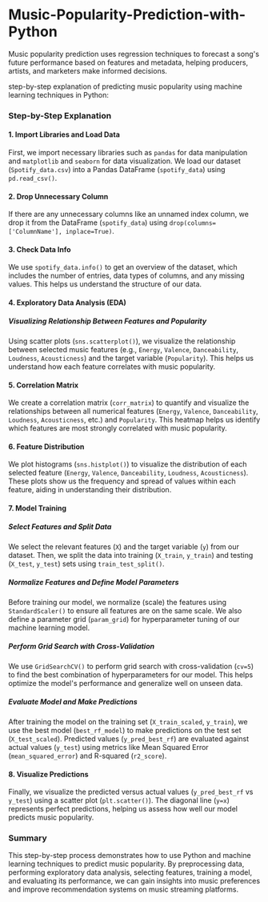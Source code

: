 # Music-Popularity-Prediction-with-Python
Music popularity prediction uses regression techniques to forecast a song's future performance based on features and metadata, helping producers, artists, and marketers make informed decisions.



step-by-step explanation of predicting music popularity using machine learning techniques in Python:

### Step-by-Step Explanation

#### 1. Import Libraries and Load Data

First, we import necessary libraries such as `pandas` for data manipulation and `matplotlib` and `seaborn` for data visualization. We load our dataset (`Spotify_data.csv`) into a Pandas DataFrame (`spotify_data`) using `pd.read_csv()`.

#### 2. Drop Unnecessary Column

If there are any unnecessary columns like an unnamed index column, we drop it from the DataFrame (`spotify_data`) using `drop(columns=['ColumnName'], inplace=True)`.

#### 3. Check Data Info

We use `spotify_data.info()` to get an overview of the dataset, which includes the number of entries, data types of columns, and any missing values. This helps us understand the structure of our data.

#### 4. Exploratory Data Analysis (EDA)

##### Visualizing Relationship Between Features and Popularity

Using scatter plots (`sns.scatterplot()`), we visualize the relationship between selected music features (e.g., `Energy`, `Valence`, `Danceability`, `Loudness`, `Acousticness`) and the target variable (`Popularity`). This helps us understand how each feature correlates with music popularity.

#### 5. Correlation Matrix

We create a correlation matrix (`corr_matrix`) to quantify and visualize the relationships between all numerical features (`Energy`, `Valence`, `Danceability`, `Loudness`, `Acousticness`, etc.) and `Popularity`. This heatmap helps us identify which features are most strongly correlated with music popularity.

#### 6. Feature Distribution

We plot histograms (`sns.histplot()`) to visualize the distribution of each selected feature (`Energy`, `Valence`, `Danceability`, `Loudness`, `Acousticness`). These plots show us the frequency and spread of values within each feature, aiding in understanding their distribution.

#### 7. Model Training

##### Select Features and Split Data

We select the relevant features (`X`) and the target variable (`y`) from our dataset. Then, we split the data into training (`X_train`, `y_train`) and testing (`X_test`, `y_test`) sets using `train_test_split()`.

##### Normalize Features and Define Model Parameters

Before training our model, we normalize (scale) the features using `StandardScaler()` to ensure all features are on the same scale. We also define a parameter grid (`param_grid`) for hyperparameter tuning of our machine learning model.

##### Perform Grid Search with Cross-Validation

We use `GridSearchCV()` to perform grid search with cross-validation (`cv=5`) to find the best combination of hyperparameters for our model. This helps optimize the model's performance and generalize well on unseen data.

##### Evaluate Model and Make Predictions

After training the model on the training set (`X_train_scaled`, `y_train`), we use the best model (`best_rf_model`) to make predictions on the test set (`X_test_scaled`). Predicted values (`y_pred_best_rf`) are evaluated against actual values (`y_test`) using metrics like Mean Squared Error (`mean_squared_error`) and R-squared (`r2_score`).

#### 8. Visualize Predictions

Finally, we visualize the predicted versus actual values (`y_pred_best_rf` vs `y_test`) using a scatter plot (`plt.scatter()`). The diagonal line (`y=x`) represents perfect predictions, helping us assess how well our model predicts music popularity.

### Summary

This step-by-step process demonstrates how to use Python and machine learning techniques to predict music popularity. By preprocessing data, performing exploratory data analysis, selecting features, training a model, and evaluating its performance, we can gain insights into music preferences and improve recommendation systems on music streaming platforms.
